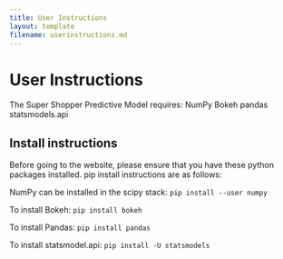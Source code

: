 ```yaml
---
title: User Instructions
layout: template
filename: userinstructions.md
--- 
```


# User Instructions
The Super Shopper Predictive Model requires:
NumPy
Bokeh
pandas
statsmodels.api

## Install instructions
Before going to the website, please ensure that you have these python packages installed. 
pip install instructions are as follows:

NumPy can be installed in the scipy stack: `pip install --user numpy`

To install Bokeh: `pip install bokeh`

To install Pandas: `pip install pandas`

To install statsmodel.api: `pip install -U statsmodels`


